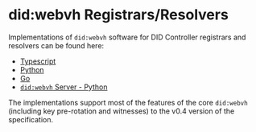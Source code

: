 # did:webvh Registrars/Resolvers

Implementations of `did:webvh` software for DID Controller registrars and resolvers can be found here:

- [Typescript](https://github.com/decentralized-identity/didwebvh-ts)
- [Python](https://github.com/decentralized-identity/didwebvh-py)
- [Go](https://github.com/nuts-foundation/trustdidweb-go)
- [`did:webvh` Server - Python](https://github.com/decentralized-identity/didwebvh-server-py)

The implementations support most of the features of the core `did:webvh` (including
key pre-rotation and witnesses) to the v0.4 version of the specification.
